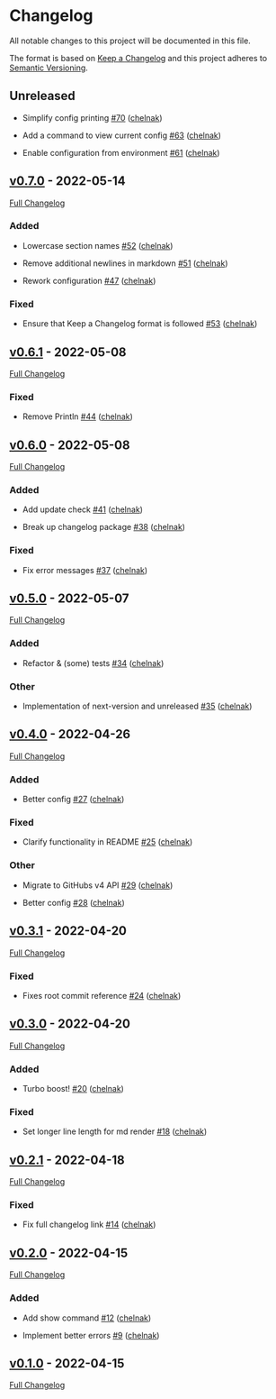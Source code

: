 # Changelog

All notable changes to this project will be documented in this file.

The format is based on [Keep a Changelog](http://keepachangelog.com/en/1.0.0/) and this project adheres to [Semantic Versioning](http://semver.org).

## Unreleased

- Simplify config printing [#70](https://github.com/chelnak/gh-changelog/pull/70) ([chelnak](https://github.com/chelnak))

- Add a command to view current config [#63](https://github.com/chelnak/gh-changelog/pull/63) ([chelnak](https://github.com/chelnak))

- Enable configuration from environment [#61](https://github.com/chelnak/gh-changelog/pull/61) ([chelnak](https://github.com/chelnak))

## [v0.7.0](https://github.com/chelnak/gh-changelog/tree/v0.7.0) - 2022-05-14

[Full Changelog](https://github.com/chelnak/gh-changelog/compare/v0.6.1...v0.7.0)

### Added

- Lowercase section names [#52](https://github.com/chelnak/gh-changelog/pull/52) ([chelnak](https://github.com/chelnak))

- Remove additional newlines in markdown [#51](https://github.com/chelnak/gh-changelog/pull/51) ([chelnak](https://github.com/chelnak))

- Rework configuration [#47](https://github.com/chelnak/gh-changelog/pull/47) ([chelnak](https://github.com/chelnak))

### Fixed

- Ensure that Keep a Changelog format is followed [#53](https://github.com/chelnak/gh-changelog/pull/53) ([chelnak](https://github.com/chelnak))

## [v0.6.1](https://github.com/chelnak/gh-changelog/tree/v0.6.1) - 2022-05-08

[Full Changelog](https://github.com/chelnak/gh-changelog/compare/v0.6.0...v0.6.1)

### Fixed

- Remove Println [#44](https://github.com/chelnak/gh-changelog/pull/44) ([chelnak](https://github.com/chelnak))

## [v0.6.0](https://github.com/chelnak/gh-changelog/tree/v0.6.0) - 2022-05-08

[Full Changelog](https://github.com/chelnak/gh-changelog/compare/v0.5.0...v0.6.0)

### Added

- Add update check [#41](https://github.com/chelnak/gh-changelog/pull/41) ([chelnak](https://github.com/chelnak))

- Break up changelog package [#38](https://github.com/chelnak/gh-changelog/pull/38) ([chelnak](https://github.com/chelnak))

### Fixed

- Fix error messages [#37](https://github.com/chelnak/gh-changelog/pull/37) ([chelnak](https://github.com/chelnak))

## [v0.5.0](https://github.com/chelnak/gh-changelog/tree/v0.5.0) - 2022-05-07

[Full Changelog](https://github.com/chelnak/gh-changelog/compare/v0.4.0...v0.5.0)

### Added

- Refactor & (some) tests [#34](https://github.com/chelnak/gh-changelog/pull/34) ([chelnak](https://github.com/chelnak))

### Other

- Implementation of next-version and unreleased [#35](https://github.com/chelnak/gh-changelog/pull/35) ([chelnak](https://github.com/chelnak))

## [v0.4.0](https://github.com/chelnak/gh-changelog/tree/v0.4.0) - 2022-04-26

[Full Changelog](https://github.com/chelnak/gh-changelog/compare/v0.3.1...v0.4.0)

### Added

- Better config [#27](https://github.com/chelnak/gh-changelog/pull/27) ([chelnak](https://github.com/chelnak))

### Fixed

- Clarify functionality in README [#25](https://github.com/chelnak/gh-changelog/pull/25) ([chelnak](https://github.com/chelnak))

### Other

- Migrate to GitHubs v4 API [#29](https://github.com/chelnak/gh-changelog/pull/29) ([chelnak](https://github.com/chelnak))

- Better config [#28](https://github.com/chelnak/gh-changelog/pull/28) ([chelnak](https://github.com/chelnak))

## [v0.3.1](https://github.com/chelnak/gh-changelog/tree/v0.3.1) - 2022-04-20

[Full Changelog](https://github.com/chelnak/gh-changelog/compare/v0.3.0...v0.3.1)

### Fixed

- Fixes root commit reference [#24](https://github.com/chelnak/gh-changelog/pull/24) ([chelnak](https://github.com/chelnak))

## [v0.3.0](https://github.com/chelnak/gh-changelog/tree/v0.3.0) - 2022-04-20

[Full Changelog](https://github.com/chelnak/gh-changelog/compare/v0.2.1...v0.3.0)

### Added

- Turbo boost! [#20](https://github.com/chelnak/gh-changelog/pull/20) ([chelnak](https://github.com/chelnak))

### Fixed

- Set longer line length for md render [#18](https://github.com/chelnak/gh-changelog/pull/18) ([chelnak](https://github.com/chelnak))

## [v0.2.1](https://github.com/chelnak/gh-changelog/tree/v0.2.1) - 2022-04-18

[Full Changelog](https://github.com/chelnak/gh-changelog/compare/v0.2.0...v0.2.1)

### Fixed

- Fix full changelog link [#14](https://github.com/chelnak/gh-changelog/pull/14) ([chelnak](https://github.com/chelnak))

## [v0.2.0](https://github.com/chelnak/gh-changelog/tree/v0.2.0) - 2022-04-15

[Full Changelog](https://github.com/chelnak/gh-changelog/compare/v0.1.0...v0.2.0)

### Added

- Add show command [#12](https://github.com/chelnak/gh-changelog/pull/12) ([chelnak](https://github.com/chelnak))

- Implement better errors [#9](https://github.com/chelnak/gh-changelog/pull/9) ([chelnak](https://github.com/chelnak))

## [v0.1.0](https://github.com/chelnak/gh-changelog/tree/v0.1.0) - 2022-04-15

[Full Changelog](https://github.com/chelnak/gh-changelog/compare/42d4c93b23eaf307c5f9712f4c62014fe38332bd...v0.1.0)
